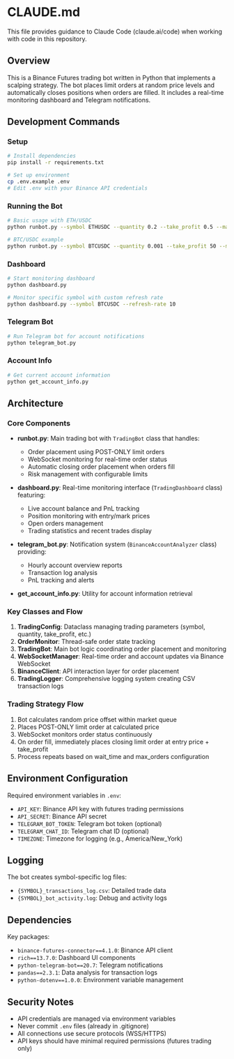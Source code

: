 # CLAUDE.md

This file provides guidance to Claude Code (claude.ai/code) when working with code in this repository.

## Overview

This is a Binance Futures trading bot written in Python that implements a scalping strategy. The bot places limit orders at random price levels and automatically closes positions when orders are filled. It includes a real-time monitoring dashboard and Telegram notifications.

## Development Commands

### Setup
```bash
# Install dependencies
pip install -r requirements.txt

# Set up environment
cp .env.example .env
# Edit .env with your Binance API credentials
```

### Running the Bot
```bash
# Basic usage with ETH/USDC
python runbot.py --symbol ETHUSDC --quantity 0.2 --take_profit 0.5 --max-orders 50 --wait-time 30

# BTC/USDC example
python runbot.py --symbol BTCUSDC --quantity 0.001 --take_profit 50 --max-orders 50 --wait-time 30
```

### Dashboard
```bash
# Start monitoring dashboard
python dashboard.py

# Monitor specific symbol with custom refresh rate
python dashboard.py --symbol BTCUSDC --refresh-rate 10
```

### Telegram Bot
```bash
# Run Telegram bot for account notifications
python telegram_bot.py
```

### Account Info
```bash
# Get current account information
python get_account_info.py
```

## Architecture

### Core Components

- **runbot.py**: Main trading bot with `TradingBot` class that handles:
  - Order placement using POST-ONLY limit orders
  - WebSocket monitoring for real-time order status
  - Automatic closing order placement when orders fill
  - Risk management with configurable limits

- **dashboard.py**: Real-time monitoring interface (`TradingDashboard` class) featuring:
  - Live account balance and PnL tracking
  - Position monitoring with entry/mark prices
  - Open orders management
  - Trading statistics and recent trades display

- **telegram_bot.py**: Notification system (`BinanceAccountAnalyzer` class) providing:
  - Hourly account overview reports
  - Transaction log analysis
  - PnL tracking and alerts

- **get_account_info.py**: Utility for account information retrieval

### Key Classes and Flow

1. **TradingConfig**: Dataclass managing trading parameters (symbol, quantity, take_profit, etc.)
2. **OrderMonitor**: Thread-safe order state tracking
3. **TradingBot**: Main bot logic coordinating order placement and monitoring
4. **WebSocketManager**: Real-time order and account updates via Binance WebSocket
5. **BinanceClient**: API interaction layer for order placement
6. **TradingLogger**: Comprehensive logging system creating CSV transaction logs

### Trading Strategy Flow

1. Bot calculates random price offset within market queue
2. Places POST-ONLY limit order at calculated price
3. WebSocket monitors order status continuously
4. On order fill, immediately places closing limit order at entry price + take_profit
5. Process repeats based on wait_time and max_orders configuration

## Environment Configuration

Required environment variables in `.env`:
- `API_KEY`: Binance API key with futures trading permissions
- `API_SECRET`: Binance API secret
- `TELEGRAM_BOT_TOKEN`: Telegram bot token (optional)
- `TELEGRAM_CHAT_ID`: Telegram chat ID (optional)
- `TIMEZONE`: Timezone for logging (e.g., America/New_York)

## Logging

The bot creates symbol-specific log files:
- `{SYMBOL}_transactions_log.csv`: Detailed trade data
- `{SYMBOL}_bot_activity.log`: Debug and activity logs

## Dependencies

Key packages:
- `binance-futures-connector==4.1.0`: Binance API client
- `rich==13.7.0`: Dashboard UI components
- `python-telegram-bot==20.7`: Telegram notifications
- `pandas==2.3.1`: Data analysis for transaction logs
- `python-dotenv==1.0.0`: Environment variable management

## Security Notes

- API credentials are managed via environment variables
- Never commit `.env` files (already in .gitignore)
- All connections use secure protocols (WSS/HTTPS)
- API keys should have minimal required permissions (futures trading only)